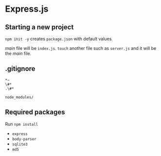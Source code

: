 # Express.js

## Starting a new project

`npm init -y` creates `package.json` with default values

*main* file will be `index.js`. `touch` another file such as `server.js` and it will be the *main* file.

## .gitignore

```
*~
\#*
.\#*

node_modules/
```


## Required packages

Run `npm install`

* `express`
* `body-parser`
* `sqlite3`
* `md5`

